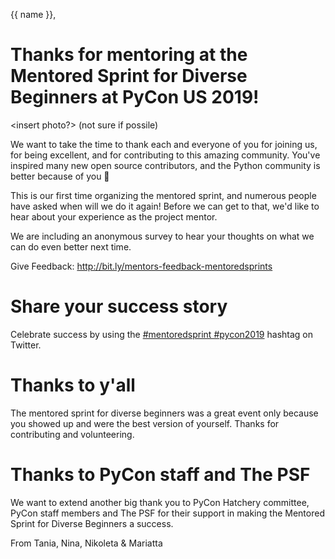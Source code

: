 {{ name }},

# Thanks for mentoring at the Mentored Sprint for Diverse Beginners at PyCon US 2019!

<insert photo?> (not sure if possile)

We want to take the time to thank each and everyone of you for joining us, for being
excellent, and for contributing to this amazing community. You've inspired many new
open source contributors, and the Python community is better because of you
💜

This is our first time organizing the mentored sprint, and numerous people
have asked when will we do it again! Before we can get to that, we'd like to hear
about your experience as the project mentor.

We are including an anonymous survey to hear your thoughts on what we can do even better next time. 

Give Feedback: http://bit.ly/mentors-feedback-mentoredsprints

# Share your success story

Celebrate success by using the [#mentoredsprint #pycon2019](https://twitter.com/search?q=%23mentoredsprint%20%23pycon2019&src=typd) hashtag on Twitter.

# Thanks to y'all

The mentored sprint for diverse beginners was a great event only because you showed
up and were the best version of yourself. Thanks for contributing and volunteering.

# Thanks to PyCon staff and The PSF

We want to extend another big thank you to PyCon Hatchery committee, PyCon staff members
and The PSF for their support in making the Mentored Sprint for Diverse Beginners a success.

From Tania, Nina, Nikoleta & Mariatta


